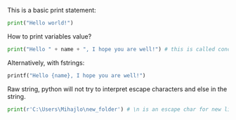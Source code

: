 This is a basic print statement:
```python
print("Hello world!")
```

How to print variables value?
```python
print("Hello " + name + ", I hope you are well!") # this is called concatenation
```

Alternatively, with fstrings:
```python
printf("Hello {name}, I hope you are well!")
```

Raw string, python will not try to interpret escape characters and else in the string.
```python
print(r'C:\Users\Mihajlo\new_folder') # \n is an escape char for new line
```
